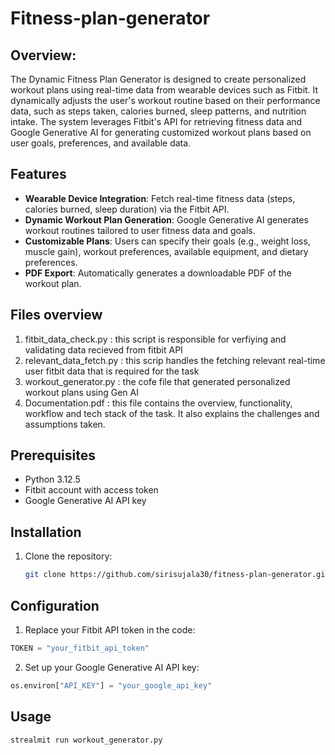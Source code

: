 # Fitness-plan-generator

## Overview: 
The Dynamic Fitness Plan Generator is designed to create personalized workout plans using real-time data from wearable devices such as Fitbit. It dynamically adjusts the user's workout routine based on their performance data, such as steps taken, calories burned, sleep patterns, and nutrition intake. The system leverages Fitbit's API for retrieving fitness data and Google Generative AI for generating customized workout plans based on user goals, preferences, and available data.

## Features
- **Wearable Device Integration**: Fetch real-time fitness data (steps, calories burned, sleep duration) via the Fitbit API.
- **Dynamic Workout Plan Generation**: Google Generative AI generates workout routines tailored to user fitness data and goals.
- **Customizable Plans**: Users can specify their goals (e.g., weight loss, muscle gain), workout preferences, available equipment, and dietary preferences.
- **PDF Export**: Automatically generates a downloadable PDF of the workout plan.

## Files overview
1. fitbit_data_check.py : this script is responsible for verfiying and validating data recieved from fitbit API
2. relevant_data_fetch.py : this scrip handles the fetching relevant real-time user fitbit data that is required for the task
3. workout_generator.py : the cofe file that generated personalized workout plans using Gen AI
4. Documentation.pdf : this file contains the overview, functionality, workflow and tech stack of the task. It also explains the challenges and assumptions taken.

## Prerequisites
- Python 3.12.5
- Fitbit account with access token
- Google Generative AI API key

## Installation

1. Clone the repository:
   ```bash
   git clone https://github.com/sirisujala30/fitness-plan-generator.git

## Configuration
1. Replace your Fitbit API token in the code:
```python
TOKEN = "your_fitbit_api_token"
```

2. Set up your Google Generative AI API key:
```python
os.environ["API_KEY"] = "your_google_api_key"
```

## Usage
```bash
strealmit run workout_generator.py
